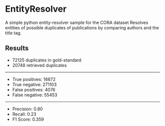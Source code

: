# EntityResolver
A simple python entity-resolver sample for the CORA dataset
Resolves entities of possible duplicates of publications by comparing authors and the title tag.

## Results
- 72125 duplicates in gold-standard
- 20748 retrieved duplicates 
---
- True positives: 16672
- True negative: 271103‬
- False positives: 4076
- False negative: 55453
---
- Precision: 0.80
- Recall: 0.23
- F1 Score: 0.359
